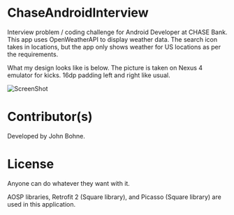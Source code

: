 # ChaseAndroidInterview

Interview problem / coding challenge for Android Developer at CHASE Bank.
This app uses OpenWeatherAPI to display weather data. The search icon takes in locations, but the app
only shows weather for US locations as per the requirements.

What my design looks like is below. The picture is taken on Nexus 4 emulator for kicks.
16dp padding left and right like usual.


![ScreenShot](https://raw.github.com/John61590/ChaseAndroidInterview/master/weather_info.png)


# Contributor(s)

Developed by John Bohne.

# License

Anyone can do whatever they want with it.

AOSP libraries, Retrofit 2 (Square library), and Picasso (Square library) are used in this application.
